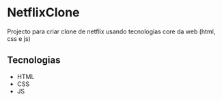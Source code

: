# NetflixClone
Projecto para criar clone de netflix usando tecnologias core da web (html, css e js)

## Tecnologias
- HTML
- CSS
- JS
